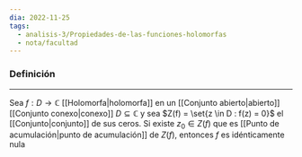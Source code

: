 ```yaml
---
dia: 2022-11-25
tags:
  - analisis-3/Propiedades-de-las-funciones-holomorfas
  - nota/facultad
---
```

### Definición
---
Sea $f : D \to \mathbb{C}$ [[Holomorfa|holomorfa]] en un [[Conjunto abierto|abierto]] [[Conjunto conexo|conexo]] $D \subseteq \mathbb{C}$ y sea $Z(f) = \set{z \in D : f(z) = 0}$ el [[Conjunto|conjunto]] de sus ceros. Si existe $z_0 \in Z(f)$ que es [[Punto de acumulación|punto de acumulación]] de $Z(f)$, entonces $f$ es idénticamente nula